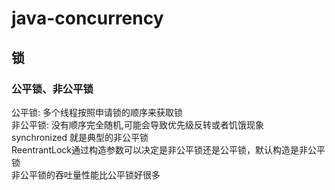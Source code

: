 # java-concurrency
## 锁
### 公平锁、非公平锁
  公平锁:   多个线程按照申请锁的顺序来获取锁  
  非公平锁: 没有顺序完全随机,可能会导致优先级反转或者饥饿现象  
  synchronized 就是典型的非公平锁  
  ReentrantLock通过构造参数可以决定是非公平锁还是公平锁，默认构造是非公平锁  
  非公平锁的吞吐量性能比公平锁好很多  
  

